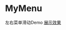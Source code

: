 # MyMenu
左右菜单滑动Demo
[展示效果](http://images.cnblogs.com/cnblogs_com/dashucoding/1247529/o_QQ%E5%9B%BE%E7%89%8720180706114252.gif)
